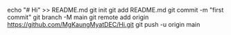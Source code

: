 echo "# Hi" >> README.md
git init
git add README.md
git commit -m "first commit"
git branch -M main
git remote add origin https://github.com/MgKaungMyatDEC/Hi.git
git push -u origin main
